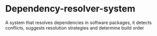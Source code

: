 # Dependency-resolver-system
A system that resolves dependencies in software packages, it detects conflicts, suggests resolution strategies and determine build order
